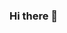 ### Hi there 👋

<!--
**OussouCode/oussoucode** is a ✨ _special_ ✨ repository because its `README.md` (this file) appears on your GitHub profile.

Here are some ideas to get you started:
- [Francis](oussoucode.github.io/)
- 😀😀😀😀😀😀😀😀😀
- 🔭 I’m currently working on ...
- 🌱 I’m currently learning ...
- 👯 I’m looking to collaborate on ...
- 🤔 I’m looking for help with ...
- 💬 Ask me about ...
- 📫 How to reach me: ...
- 😄 Pronouns: ...
- ⚡ Fun fact: ...
-->
